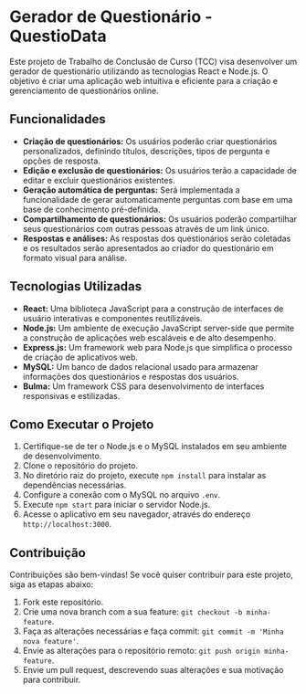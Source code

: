 # Gerador de Questionário - QuestioData

Este projeto de Trabalho de Conclusão de Curso (TCC) visa desenvolver um gerador de questionário utilizando as tecnologias React e Node.js. O objetivo é criar uma aplicação web intuitiva e eficiente para a criação e gerenciamento de questionários online.

## Funcionalidades

- **Criação de questionários:** Os usuários poderão criar questionários personalizados, definindo títulos, descrições, tipos de pergunta e opções de resposta.
- **Edição e exclusão de questionários:** Os usuários terão a capacidade de editar e excluir questionários existentes.
- **Geração automática de perguntas:** Será implementada a funcionalidade de gerar automaticamente perguntas com base em uma base de conhecimento pré-definida.
- **Compartilhamento de questionários:** Os usuários poderão compartilhar seus questionários com outras pessoas através de um link único.
- **Respostas e análises:** As respostas dos questionários serão coletadas e os resultados serão apresentados ao criador do questionário em formato visual para análise.

## Tecnologias Utilizadas

- **React:** Uma biblioteca JavaScript para a construção de interfaces de usuário interativas e componentes reutilizáveis.
- **Node.js:** Um ambiente de execução JavaScript server-side que permite a construção de aplicações web escaláveis e de alto desempenho.
- **Express.js:** Um framework web para Node.js que simplifica o processo de criação de aplicativos web.
- **MySQL:** Um banco de dados relacional usado para armazenar informações dos questionários e respostas dos usuários.
- **Bulma:** Um framework CSS para desenvolvimento de interfaces responsivas e estilizadas.

## Como Executar o Projeto

1. Certifique-se de ter o Node.js e o MySQL instalados em seu ambiente de desenvolvimento.
2. Clone o repositório do projeto.
3. No diretório raiz do projeto, execute `npm install` para instalar as dependências necessárias.
4. Configure a conexão com o MySQL no arquivo `.env`.
5. Execute `npm start` para iniciar o servidor Node.js.
6. Acesse o aplicativo em seu navegador, através do endereço `http://localhost:3000`.

## Contribuição

Contribuições são bem-vindas! Se você quiser contribuir para este projeto, siga as etapas abaixo:

1. Fork este repositório.
2. Crie uma nova branch com a sua feature: `git checkout -b minha-feature`.
3. Faça as alterações necessárias e faça commit: `git commit -m 'Minha nova feature'`.
4. Envie as alterações para o repositório remoto: `git push origin minha-feature`.
5. Envie um pull request, descrevendo suas alterações e sua motivação para contribuir.
